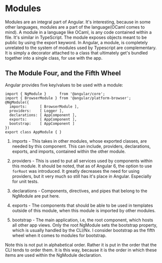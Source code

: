  Modules 
========

Modules are an integral part of Angular. It's interesting, because in
some other languages, modules are a part of the language(OCaml comes to
mind). A module in a language like OCaml, is any code contained within a
file. It's similar in TypeScript. The module exposes objects meant to be
public by using the export keyword. In Angular, a module, is completely
unrelated to the system of modules used by Typescript are complementary.
It is simply a decorator attached to a class that ultimately get's
bundled together into a single class, for use with the app.

The Module Four, and the Fifth Wheel
------------------------------------

Angular provides five key/values to be used with a module:

    import { NgModule }      from '@angular/core';
    import { BrowserModule } from '@angular/platform-browser';
    @NgModule({
      imports:      [ BrowserModule ],
      providers:    [ Logger ],
      declarations: [ AppComponent ],
      exports:      [ AppComponent ],
      bootstrap:    [ AppComponent ]
    })
    export class AppModule { }

1.  imports - This takes in other modules, whose exported classes, are
    needed by this component. This can include, providers, declarations,
    exports, and imports, contained within the other module.

2.  providers - This is used to put all services used by components
    within this module. It should be noted, that as of Angular 6, the
    option to use `forRoot` was introduced. It greatly decreases the
    need for using providers, but it very much so still has it's place
    in Angular. Especially for unit tests.

3.  declarations - Components, directives, and pipes that belong to the
    NgModule are put here.

4.  exports - The components that should be able to be used in templates
    outside of this module, when this module is imported by other
    modules.

5.  bootstrap - The main application, i.e, the root component, which
    hosts all other app views. Only the root NgModule sets the bootstrap
    property, which is usually handled by the CLI/Nx. I consider
    bootstrap as the fifth wheel when it comes to modules for bootstrap.

Note this is not put in alphabetical order. Rather it is put in the
order that the CLI tends to order them. It is this way, because it is
the order in which these items are used within the NgModule declaration.
